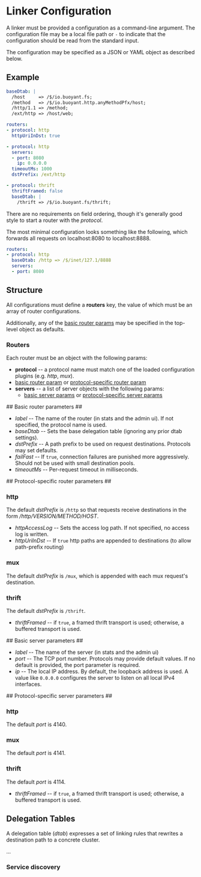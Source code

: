 # Linker Configuration #

A linker must be provided a configuration as a command-line argument.
The configuration file may be a local file path or `-` to indicate
that the configuration should be read from the standard input.

The configuration may be specified as a JSON or YAML object as
described below.

## Example ##

```yaml
baseDtab: |
  /host     => /$/io.buoyant.fs;
  /method   => /$/io.buoyant.http.anyMethodPfx/host;
  /http/1.1 => /method;
  /ext/http => /host/web;

routers:
- protocol: http
  httpUriInDst: true

- protocol: http
  servers:
  - port: 8080
    ip: 0.0.0.0
  timeoutMs: 1000
  dstPrefix: /ext/http

- protocol: thrift
  thriftFramed: false
  baseDtab: |
    /thrift => /$/io.buoyant.fs/thrift;
```

There are no requirements on field ordering, though it's generally
good style to start a router with the _protocol_.

The most minimal configuration looks something like the following,
which forwards all requests on localhost:8080 to localhost:8888.

```yaml
routers:
- protocol: http
  baseDtab: /http => /$/inet/127.1/8888
  servers:
  - port: 8080
```

## Structure ##

All configurations must define a **routers** key, the value of which
must be an array of router configurations.

Additionally, any of the [basic router params](#basic-router-params)
may be specified in the top-level object as defaults.

### Routers ###

Each router must be an object with the following params:

* **protocol** -- a protocol name must match one of the loaded configuration plugins (e.g. _http_, _mux_).
* [basic router param](#basic-router-params) or [protocol-specific router param](#proto-router-params)
* **servers** -- a list of server objects with the following params:
  * [basic server params](#basic-server-params) or [protocol-specific server params](#proto-server-params)

<a name="basic-router-params">
## Basic router parameters ##

* *label* -- The name of the router (in stats and the admin ui). If
not specified, the protocol name is used.
* *baseDtab* -- Sets the base delegation table (ignoring any prior
dtab settings).
* *dstPrefix* -- A path prefix to be used on request
destinations. Protocols may set defaults.
* *failFast* -- If `true`, connection failures are punished more
aggressively. Should not be used with small destination pools.
* *timeoutMs* -- Per-request timeout in milliseconds.

<!-- TODO router capacity  -->

<a name="proto-router-params">
## Protocol-specific router parameters ##

### http ###

The default _dstPrefix_ is `/http` so that requests
receive destinations in the form _/http/VERSION/METHOD/HOST_.

* *httpAccessLog* -- Sets the access log path.  If not specified, no
access log is written.
* *httpUriInDst* -- If `true` http paths are appended to destinations
(to allow path-prefix routing)

### mux ###

The default _dstPrefix_ is `/mux`, which is appended with each mux
request's destination.

### thrift ###

The default _dstPrefix_ is `/thrift`.

* *thriftFramed* -- if `true`, a framed thrift transport is used; otherwise, a buffered transport is used.

<a name="basic-server-params">
## Basic server parameters ##

* *label* -- The name of the server (in stats and the admin ui)
* *port* -- The TCP port number. Protocols may provide default
values. If no default is provided, the port parameter is required.
* *ip* -- The local IP address.  By default, the loopback address is
used.  A value like `0.0.0.0` configures the server to listen on all
local IPv4 interfaces.

<a name="proto-server-params">
## Protocol-specific server parameters ##

### http ###

The default _port_ is 4140.

### mux ###

The default _port_ is 4141.

### thrift ###

The default _port_ is 4114.

* *thriftFramed* -- if `true`, a framed thrift transport is used; otherwise, a buffered transport is used.

## Delegation Tables ##

A delegation table (*dtab*) expresses a set of linking rules that
rewrites a destination path to a concrete cluster.

...

### Service discovery ###

<!-- TODO explain how service discovery backends are exported via Namers -->
